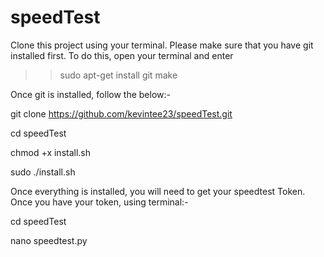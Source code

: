 # speedTest

Clone this project using your terminal. Please make sure that you have git installed first. To do this, open your terminal and enter

>>sudo apt-get install git make

Once git is installed, follow the below:-

git clone https://github.com/kevintee23/speedTest.git

cd speedTest

chmod +x install.sh

sudo ./install.sh

Once everything is installed, you will need to get your speedtest Token. Once you have your token, using terminal:-

cd speedTest

nano speedtest.py
